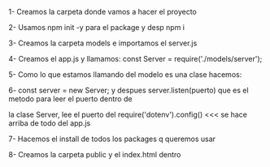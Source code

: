 ﻿1- Creamos la carpeta donde vamos a hacer el proyecto

2- Usamos npm init -y para el package y desp npm i

3- Creamos la carpeta models e importamos el server.js

4- Creamos el app.js y llamamos: const Server = require('./models/server');

5- Como lo que estamos llamando del modelo es una clase hacemos:

6- const server = new Server; y despues server.listen(puerto) que es el metodo para leer el puerto dentro de

la clase Server, lee el puerto del require('dotenv').config() <<< se hace arriba de todo del app.js

7- Hacemos el install de todos los packages q queremos usar

8- Creamos la carpeta public y el index.html dentro
